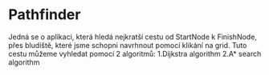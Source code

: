 # Pathfinder

Jedná se o aplikaci, která hledá nejkratší cestu od StartNode k FinishNode, přes bludiště, které jsme schopni navrhnout pomocí klikání na grid. Tuto cestu můžeme vyhledat pomocí 2 algoritmů:
1.Dijkstra algorithm 
2.A* search algorithm


